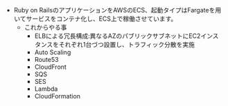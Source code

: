 - Ruby on RailsのアプリケーションをAWSのECS、起動タイプはFargateを用いてサービスをコンテナ化し、ECS上で稼働させています。
  - これからやる事
    - ELBによる冗長構成:異なるAZのパブリックサブネットにEC2インスタンスをそれぞれ1台づつ設置し、トラフィック分散を実施
    - Auto Scaling
    - Route53
    - CloudFront
    - SQS
    - SES
    - Lambda
    - CloudFormation
